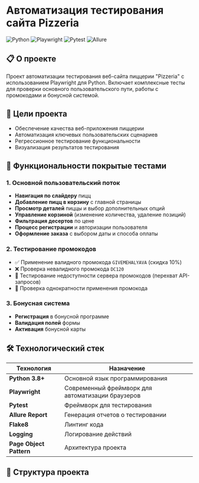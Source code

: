 # Автоматизация тестирования сайта Pizzeria

![Python](https://img.shields.io/badge/Python-3.8+-blue.svg)
![Playwright](https://img.shields.io/badge/Playwright-1.30+-green.svg)
![Pytest](https://img.shields.io/badge/Pytest-7.0+-yellow.svg)
![Allure](https://img.shields.io/badge/Allure_Report-2.0+-red.svg)

## 📋 О проекте

Проект автоматизации тестирования веб-сайта пиццерии "Pizzeria" с использованием Playwright для Python. Включает комплексные тесты для проверки основного пользовательского пути, работы с промокодами и бонусной системой.

## 🎯 Цели проекта

- Обеспечение качества веб-приложения пиццерии
- Автоматизация ключевых пользовательских сценариев
- Регрессионное тестирование функциональности
- Визуализация результатов тестирования

## 🚀 Функциональности покрытые тестами

### 1. Основной пользовательский поток
- **Навигация по слайдеру** пицц
- **Добавление пицц в корзину** с главной страницы
- **Просмотр деталей** пиццы и выбор дополнительных опций
- **Управление корзиной** (изменение количества, удаление позиций)
- **Фильтрация десертов** по цене
- **Процесс регистрации** и авторизации пользователя
- **Оформление заказа** с выбором даты и способа оплаты

### 2. Тестирование промокодов
- ✅ Применение валидного промокода `GIVEMEHALYAVA` (скидка 10%)
- ❌ Проверка невалидного промокода `DC120`
- 🚫 Тестирование недоступности сервера промокодов (перехват API-запросов)
- 🔄 Проверка однократности применения промокода

### 3. Бонусная система
- **Регистрация** в бонусной программе
- **Валидация полей** формы
- **Активация** бонусной карты

## 🛠 Технологический стек

| Технология | Назначение |
|------------|------------|
| **Python 3.8+** | Основной язык программирования |
| **Playwright** | Современный фреймворк для автоматизации браузеров |
| **Pytest** | Фреймворк для тестирования |
| **Allure Report** | Генерация отчетов о тестировании |
| **Flake8** | Линтинг кода |
| **Logging** | Логирование действий |
| **Page Object Pattern** | Архитектура проекта |

## 📁 Структура проекта

